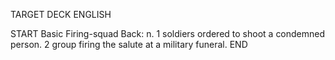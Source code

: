 TARGET DECK
ENGLISH

START
Basic
Firing-squad
Back: n. 1 soldiers ordered to shoot a condemned person. 2 group firing the salute at a military funeral.
END
